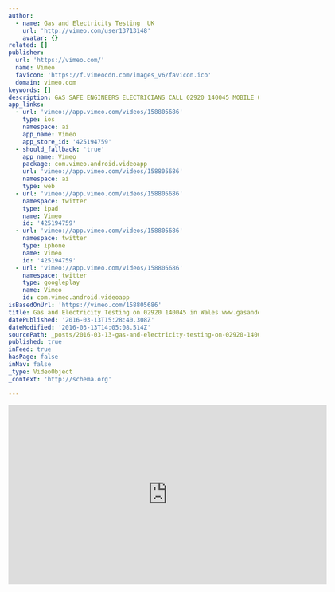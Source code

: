 ```yaml
---
author:
  - name: Gas and Electricity Testing  UK
    url: 'http://vimeo.com/user13713148'
    avatar: {}
related: []
publisher:
  url: 'https://vimeo.com/'
  name: Vimeo
  favicon: 'https://f.vimeocdn.com/images_v6/favicon.ico'
  domain: vimeo.com
keywords: []
description: GAS SAFE ENGINEERS ELECTRICIANS CALL 02920 140045 MOBILE 07758 437370 Safety Testing Checklist Electrical Installation Condition Report - Every 5 Years Portable Appliance Test - Every Year Fire or Smoke Alarm Test - Every Year Fire Risk Assessment - Every Year Emergency Lighting Test - Every Year Gas Safety Test
app_links:
  - url: 'vimeo://app.vimeo.com/videos/158805686'
    type: ios
    namespace: ai
    app_name: Vimeo
    app_store_id: '425194759'
  - should_fallback: 'true'
    app_name: Vimeo
    package: com.vimeo.android.videoapp
    url: 'vimeo://app.vimeo.com/videos/158805686'
    namespace: ai
    type: web
  - url: 'vimeo://app.vimeo.com/videos/158805686'
    namespace: twitter
    type: ipad
    name: Vimeo
    id: '425194759'
  - url: 'vimeo://app.vimeo.com/videos/158805686'
    namespace: twitter
    type: iphone
    name: Vimeo
    id: '425194759'
  - url: 'vimeo://app.vimeo.com/videos/158805686'
    namespace: twitter
    type: googleplay
    name: Vimeo
    id: com.vimeo.android.videoapp
isBasedOnUrl: 'https://vimeo.com/158805686'
title: Gas and Electricity Testing on 02920 140045 in Wales www.gasandelec-wales.co.uk
datePublished: '2016-03-13T15:28:40.308Z'
dateModified: '2016-03-13T14:05:08.514Z'
sourcePath: _posts/2016-03-13-gas-and-electricity-testing-on-02920-140045-in-wales-wwwgas.md
published: true
inFeed: true
hasPage: false
inNav: false
_type: VideoObject
_context: 'http://schema.org'

---
```

<iframe src="https://cdn.embedly.com/widgets/media.html?src=https%3A%2F%2Fplayer.vimeo.com%2Fvideo%2F158805686&amp;url=https%3A%2F%2Fvimeo.com%2F158805686&amp;image=http%3A%2F%2Fi.vimeocdn.com%2Fvideo%2F560395751_640.jpg&amp;key=b7d04c9b404c499eba89ee7072e1c4f7&amp;type=text%2Fhtml&amp;schema=vimeo" width="640" height="360" scrolling="no" frameborder="0" allowfullscreen="allowfullscreen" style=""></iframe>